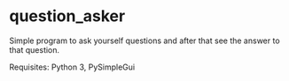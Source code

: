 # question_asker
Simple program to ask yourself questions and after that see the answer to that question.

Requisites:
Python 3,
PySimpleGui
